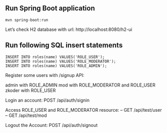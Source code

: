 ## Run Spring Boot application
```
mvn spring-boot:run
```

Let’s check H2 database with url: http://localhost:8080/h2-ui



## Run following SQL insert statements
```
INSERT INTO roles(name) VALUES('ROLE_USER');
INSERT INTO roles(name) VALUES('ROLE_MODERATOR');
INSERT INTO roles(name) VALUES('ROLE_ADMIN');
```


Register some users with /signup API:

admin with ROLE_ADMIN
mod with ROLE_MODERATOR and ROLE_USER
zkoder with ROLE_USER


Login an account: POST /api/auth/signin


Access ROLE_USER and ROLE_MODERATOR resource:
– GET /api/test/user
– GET /api/test/mod

Logout the Account: POST /api/auth/signout
